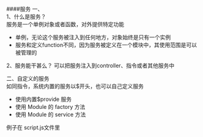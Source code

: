 ####服务
一、<br>
1、什么是服务？<br>
服务是一个单例对象或者函数，对外提供特定功能

- 单例，无论这个服务被注入到任何地方，对象始终是只有一个实例
- 服务和定义function不同，因为服务被定义在一个模块中，其使用范围是可以被管理的

2、服务能干甚么？
可以把服务注入到controller、指令或者其他服务中


二、自定义的服务 <br> 
如同指令，系统内置的服务以$开头，也可以自己定义服务

- 使用内置$provide 服务
- 使用 Module 的 factory 方法
- 使用 Module 的 service 方法

例子在 script.js文件里